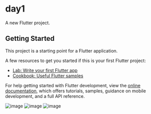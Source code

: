 # day1

A new Flutter project.

## Getting Started

This project is a starting point for a Flutter application.

A few resources to get you started if this is your first Flutter project:

- [Lab: Write your first Flutter app](https://docs.flutter.dev/get-started/codelab)
- [Cookbook: Useful Flutter samples](https://docs.flutter.dev/cookbook)

For help getting started with Flutter development, view the
[online documentation](https://docs.flutter.dev/), which offers tutorials,
samples, guidance on mobile development, and a full API reference.


![image](https://github.com/user-attachments/assets/3c80abe0-62f4-4ebc-917c-14a1c5a447cd)
![image](https://github.com/user-attachments/assets/eaa5de8c-72b6-4026-a4f9-6893a34d5ead)
![image](https://github.com/user-attachments/assets/db1c9b80-85d3-48ef-aad2-4a4fd5634f04)
